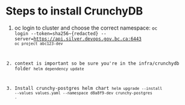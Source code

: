 # Steps to install CrunchyDB

1. oc login to cluster and choose the correct namespace:
<code>oc login --token=sha256~{redacted} --server=https://api.silver.devops.gov.bc.ca:6443
<code>oc project abc123-dev</code>

2. context is important so be sure you're in the infra/crunchydb folder
<code>helm dependency update</code>

3. Install crunchy-postgres helm chart
<code>helm upgrade --install --values values.yaml --namespace d8a8f9-dev crunchy-postgres .</code>
